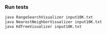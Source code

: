 ### Run tests
```sh
java RangeSearchVisualizer input10K.txt
java NearestNeighborVisualizer input10K.txt
java KdTreeVisualizer input10K.txt
```
